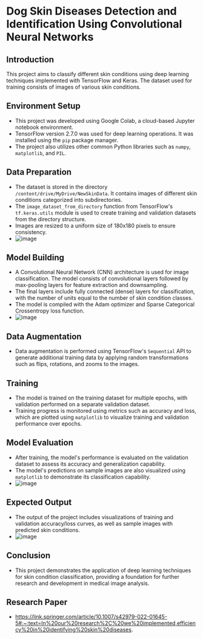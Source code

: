 # Dog Skin Diseases Detection and Identification Using Convolutional Neural Networks

## Introduction
This project aims to classify different skin conditions using deep learning techniques implemented with TensorFlow and Keras. The dataset used for training consists of images of various skin conditions.

## Environment Setup
- This project was developed using Google Colab, a cloud-based Jupyter notebook environment.
- TensorFlow version 2.7.0 was used for deep learning operations. It was installed using the `pip` package manager.
- The project also utilizes other common Python libraries such as `numpy`, `matplotlib`, and `PIL`.

## Data Preparation
- The dataset is stored in the directory `/content/drive/MyDrive/NewSkinData`. It contains images of different skin conditions categorized into subdirectories.
- The `image_dataset_from_directory` function from TensorFlow's `tf.keras.utils` module is used to create training and validation datasets from the directory structure.
- Images are resized to a uniform size of 180x180 pixels to ensure consistency.
- ![image](https://github.com/siddhesh-Mhatre/Detection/assets/80941193/07e53e2d-5b89-43c2-9e81-07aeb7c10be4)

## Model Building
- A Convolutional Neural Network (CNN) architecture is used for image classification. The model consists of convolutional layers followed by max-pooling layers for feature extraction and downsampling.
- The final layers include fully connected (dense) layers for classification, with the number of units equal to the number of skin condition classes.
- The model is compiled with the Adam optimizer and Sparse Categorical Crossentropy loss function.
- ![image](https://github.com/siddhesh-Mhatre/Detection/assets/80941193/4980f7cd-eeae-48c3-90dc-1dfbe2ef8ce4)


## Data Augmentation
- Data augmentation is performed using TensorFlow's `Sequential` API to generate additional training data by applying random transformations such as flips, rotations, and zooms to the images.

## Training
- The model is trained on the training dataset for multiple epochs, with validation performed on a separate validation dataset.
- Training progress is monitored using metrics such as accuracy and loss, which are plotted using `matplotlib` to visualize training and validation performance over epochs.

## Model Evaluation
- After training, the model's performance is evaluated on the validation dataset to assess its accuracy and generalization capability.
- The model's predictions on sample images are also visualized using `matplotlib` to demonstrate its classification capability.
- ![image](https://github.com/siddhesh-Mhatre/Detection/assets/80941193/3c0d93e9-ed7a-45c9-93b7-5b014ded4398)

## Expected Output
- The output of the project includes visualizations of training and validation accuracy/loss curves, as well as sample images with predicted skin conditions.
- ![image](https://github.com/siddhesh-Mhatre/Detection/assets/80941193/23b05e23-37cf-4cca-8673-032b0ba5d688)

## Conclusion
- This project demonstrates the application of deep learning techniques for skin condition classification, providing a foundation for further research and development in medical image analysis.
  
## Research Paper
- https://link.springer.com/article/10.1007/s42979-022-01645-5#:~:text=In%20our%20research%2C%20we%20implemented,efficiency%20in%20identifying%20skin%20diseases.
